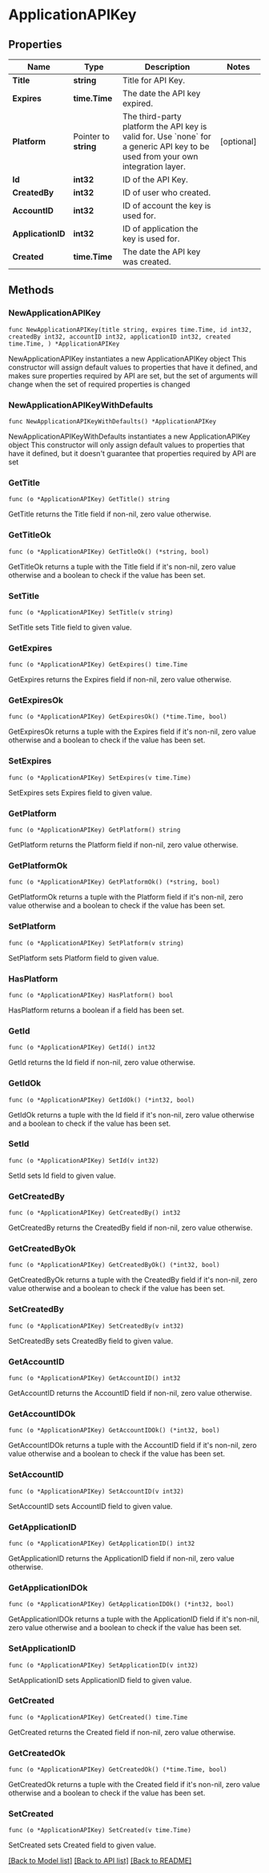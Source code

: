 # ApplicationAPIKey

## Properties

Name | Type | Description | Notes
------------ | ------------- | ------------- | -------------
**Title** | **string** | Title for API Key. | 
**Expires** | **time.Time** | The date the API key expired. | 
**Platform** | Pointer to **string** | The third-party platform the API key is valid for. Use &#x60;none&#x60; for a generic API key to be used from your own integration layer.  | [optional] 
**Id** | **int32** | ID of the API Key. | 
**CreatedBy** | **int32** | ID of user who created. | 
**AccountID** | **int32** | ID of account the key is used for. | 
**ApplicationID** | **int32** | ID of application the key is used for. | 
**Created** | **time.Time** | The date the API key was created. | 

## Methods

### NewApplicationAPIKey

`func NewApplicationAPIKey(title string, expires time.Time, id int32, createdBy int32, accountID int32, applicationID int32, created time.Time, ) *ApplicationAPIKey`

NewApplicationAPIKey instantiates a new ApplicationAPIKey object
This constructor will assign default values to properties that have it defined,
and makes sure properties required by API are set, but the set of arguments
will change when the set of required properties is changed

### NewApplicationAPIKeyWithDefaults

`func NewApplicationAPIKeyWithDefaults() *ApplicationAPIKey`

NewApplicationAPIKeyWithDefaults instantiates a new ApplicationAPIKey object
This constructor will only assign default values to properties that have it defined,
but it doesn't guarantee that properties required by API are set

### GetTitle

`func (o *ApplicationAPIKey) GetTitle() string`

GetTitle returns the Title field if non-nil, zero value otherwise.

### GetTitleOk

`func (o *ApplicationAPIKey) GetTitleOk() (*string, bool)`

GetTitleOk returns a tuple with the Title field if it's non-nil, zero value otherwise
and a boolean to check if the value has been set.

### SetTitle

`func (o *ApplicationAPIKey) SetTitle(v string)`

SetTitle sets Title field to given value.


### GetExpires

`func (o *ApplicationAPIKey) GetExpires() time.Time`

GetExpires returns the Expires field if non-nil, zero value otherwise.

### GetExpiresOk

`func (o *ApplicationAPIKey) GetExpiresOk() (*time.Time, bool)`

GetExpiresOk returns a tuple with the Expires field if it's non-nil, zero value otherwise
and a boolean to check if the value has been set.

### SetExpires

`func (o *ApplicationAPIKey) SetExpires(v time.Time)`

SetExpires sets Expires field to given value.


### GetPlatform

`func (o *ApplicationAPIKey) GetPlatform() string`

GetPlatform returns the Platform field if non-nil, zero value otherwise.

### GetPlatformOk

`func (o *ApplicationAPIKey) GetPlatformOk() (*string, bool)`

GetPlatformOk returns a tuple with the Platform field if it's non-nil, zero value otherwise
and a boolean to check if the value has been set.

### SetPlatform

`func (o *ApplicationAPIKey) SetPlatform(v string)`

SetPlatform sets Platform field to given value.

### HasPlatform

`func (o *ApplicationAPIKey) HasPlatform() bool`

HasPlatform returns a boolean if a field has been set.

### GetId

`func (o *ApplicationAPIKey) GetId() int32`

GetId returns the Id field if non-nil, zero value otherwise.

### GetIdOk

`func (o *ApplicationAPIKey) GetIdOk() (*int32, bool)`

GetIdOk returns a tuple with the Id field if it's non-nil, zero value otherwise
and a boolean to check if the value has been set.

### SetId

`func (o *ApplicationAPIKey) SetId(v int32)`

SetId sets Id field to given value.


### GetCreatedBy

`func (o *ApplicationAPIKey) GetCreatedBy() int32`

GetCreatedBy returns the CreatedBy field if non-nil, zero value otherwise.

### GetCreatedByOk

`func (o *ApplicationAPIKey) GetCreatedByOk() (*int32, bool)`

GetCreatedByOk returns a tuple with the CreatedBy field if it's non-nil, zero value otherwise
and a boolean to check if the value has been set.

### SetCreatedBy

`func (o *ApplicationAPIKey) SetCreatedBy(v int32)`

SetCreatedBy sets CreatedBy field to given value.


### GetAccountID

`func (o *ApplicationAPIKey) GetAccountID() int32`

GetAccountID returns the AccountID field if non-nil, zero value otherwise.

### GetAccountIDOk

`func (o *ApplicationAPIKey) GetAccountIDOk() (*int32, bool)`

GetAccountIDOk returns a tuple with the AccountID field if it's non-nil, zero value otherwise
and a boolean to check if the value has been set.

### SetAccountID

`func (o *ApplicationAPIKey) SetAccountID(v int32)`

SetAccountID sets AccountID field to given value.


### GetApplicationID

`func (o *ApplicationAPIKey) GetApplicationID() int32`

GetApplicationID returns the ApplicationID field if non-nil, zero value otherwise.

### GetApplicationIDOk

`func (o *ApplicationAPIKey) GetApplicationIDOk() (*int32, bool)`

GetApplicationIDOk returns a tuple with the ApplicationID field if it's non-nil, zero value otherwise
and a boolean to check if the value has been set.

### SetApplicationID

`func (o *ApplicationAPIKey) SetApplicationID(v int32)`

SetApplicationID sets ApplicationID field to given value.


### GetCreated

`func (o *ApplicationAPIKey) GetCreated() time.Time`

GetCreated returns the Created field if non-nil, zero value otherwise.

### GetCreatedOk

`func (o *ApplicationAPIKey) GetCreatedOk() (*time.Time, bool)`

GetCreatedOk returns a tuple with the Created field if it's non-nil, zero value otherwise
and a boolean to check if the value has been set.

### SetCreated

`func (o *ApplicationAPIKey) SetCreated(v time.Time)`

SetCreated sets Created field to given value.



[[Back to Model list]](../README.md#documentation-for-models) [[Back to API list]](../README.md#documentation-for-api-endpoints) [[Back to README]](../README.md)


